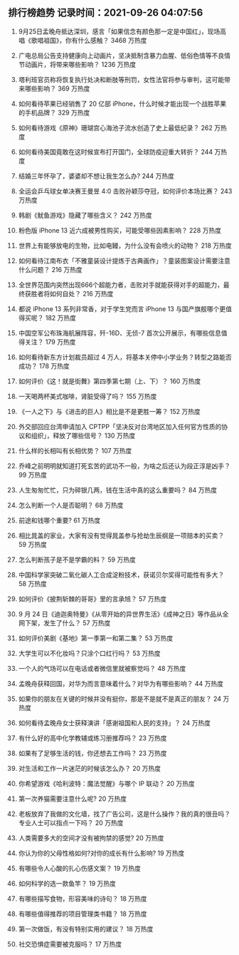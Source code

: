 
## 排行榜趋势 记录时间：2021-09-26 04:07:56
  
  1. 9月25日孟晚舟抵达深圳，感言「如果信念有颜色那一定是中国红」，现场高唱《歌唱祖国》，你有什么感触？ 3468 万热度
    
  2. 广电总局公告支持健康向上动画片，坚决抵制含暴力血腥、低俗色情等不良情节动画片，将带来哪些影响？ 1236 万热度
    
  3. 塔利班官员称将恢复执行处决和断肢等刑罚，女性法官将参与审判，这可能带来哪些影响？ 369 万热度
    
  4. 如何看待苹果已经销售了 20 亿部 iPhone，什么时候才能出现一个战胜苹果的手机品牌？ 329 万热度
    
  5. 如何看待游戏《原神》珊瑚宫心海池子流水创造了史上最低纪录？ 262 万热度
    
  6. 如何看待美国竟敢在这时候宣布打开国门，全球防疫迎重大转折？ 244 万热度
    
  7. 结婚三年怀孕了，婆婆却不想让我生怎么办? 244 万热度
    
  8. 全运会乒乓球女单决赛王曼昱 4:0 击败孙颖莎夺冠，如何评价本场比赛？ 243 万热度
    
  9. 韩剧《鱿鱼游戏》隐藏了哪些含义？ 242 万热度
    
  10. 粉色版 iPhone 13 近六成被男性购买，可能受哪些因素影响？ 228 万热度
    
  11. 世界上有能够放电的生物，比如电鳗，为什么没有会喷火的动物？ 218 万热度
    
  12. 如何看待江南布衣「不雅童装设计提炼于古典画作」？童装图案设计需要注意什么问题？ 216 万热度
    
  13. 全世界范围内突然出现666个超能力者，击败对手就能获得对手的超能力，最终获胜者将如何自处？ 216 万热度
    
  14. 都说 iPhone 13 系列非常香，对于学生党而言 iPhone 13 与国产旗舰哪个更值得买呢？ 182 万热度
    
  15. 中国空军公布珠海航展阵容，歼-16D、无侦-7 首次公开展示，有哪些信息值得关注？ 179 万热度
    
  16. 如何看待新东方计划裁员超过 4 万人，将基本关停中小学业务？转型之路能否成功？ 178 万热度
    
  17. 如何评价《这！就是街舞》第四季第七期（上、下）？ 160 万热度
    
  18. 一天喝两杯美式咖啡，肾脏受得了吗？ 155 万热度
    
  19. 《一人之下》与《进击的巨人》相比是不是更胜一筹？ 152 万热度
    
  20. 外交部回应台湾申请加入 CPTPP「坚决反对台湾地区加入任何官方性质的协议和组织」，释放了哪些信号？ 130 万热度
    
  21. 什么样的长相叫有长相优势？ 107 万热度
    
  22. 乔峰之前明明就知道打死玄苦的武功不一般，为啥之后还认为段正淳是凶手？ 99 万热度
    
  23. 人生匆匆忙忙，只为碎银几两，钱在生活中真的这么重要吗？ 84 万热度
    
  24. 怎么判断一个人是否聪明？ 68 万热度
    
  25. 前途和钱哪个重要? 61 万热度
    
  26. 相比晁盖的家业，大家有没有觉得晁盖参与抢劫生辰纲是一项赔本的买卖？ 59 万热度
    
  27. 怎么判断孩子是不是学霸的料？ 59 万热度
    
  28. 中国科学家突破二氧化碳人工合成淀粉技术，获诺贝尔奖得可能性有多大？ 58 万热度
    
  29. 如何评价《披荆斩棘的哥哥》里的言承旭？ 57 万热度
    
  30. 9 月 24 日《迪迦奥特曼》《从零开始的异世界生活》《成神之日》等作品从全网下架，发生了什么？ 57 万热度
    
  31. 如何评价美剧《基地》第一季第一和第二集？ 53 万热度
    
  32. 大学生可以不化妆吗？只涂个口红行吗？ 53 万热度
    
  33. 一个人的气场可以在电话或者微信里就被察觉吗？ 48 万热度
    
  34. 孟晚舟获释回国，对华为而言意味着什么？对华为有哪些影响？ 44 万热度
    
  35. 如果你的朋友在关键的时候并没有挺你，那是不是就不是真正的朋友？ 24 万热度
    
  36. 如何看待孟晚舟女士获释演讲「感谢祖国和人民的支持」？ 24 万热度
    
  37. 有什么好的高中化学教辅或练习册推荐吗？ 23 万热度
    
  38. 如果有了足够生活的钱，你还想去工作吗？ 23 万热度
    
  39. 对生活和工作一片迷茫的时候该怎么办？ 20 万热度
    
  40. 你希望游戏《哈利波特：魔法觉醒》与哪个 IP 联动？ 20 万热度
    
  41. 第一次养猫需要注意什么呢? 20 万热度
    
  42. 老板放弃了我做的文化墙，找了广告公司，这是什么操作？我的真的很丑吗？专业人士可以指点一下吗？ 20 万热度
    
  43. 人类需要多大的空间才没有被拘禁的感觉? 20 万热度
    
  44. 你认为你的父母性格如何?对你的成长有什么影响? 19 万热度
    
  45. 有哪些令人心酸的扎心伤感文案？ 19 万热度
    
  46. 如何科学的选一款鱼竿？ 19 万热度
    
  47. 有哪些描写食物，形容美味的诗句？ 18 万热度
    
  48. 有哪些值得推荐的项目管理类书籍？ 18 万热度
    
  49. 第一次做饭，有没有特别实用的建议？ 18 万热度
    
  50. 社交恐惧症需要被克服吗？ 17 万热度
    